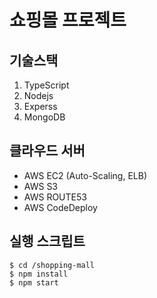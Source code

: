 # 쇼핑몰 프로젝트

## 기술스택
1. TypeScript
2. Nodejs
3. Experss
4. MongoDB

## 클라우드 서버
- AWS EC2 (Auto-Scaling, ELB)
- AWS S3
- AWS ROUTE53
- AWS CodeDeploy

## 실행 스크립트
```
$ cd /shopping-mall
$ npm install
$ npm start
```